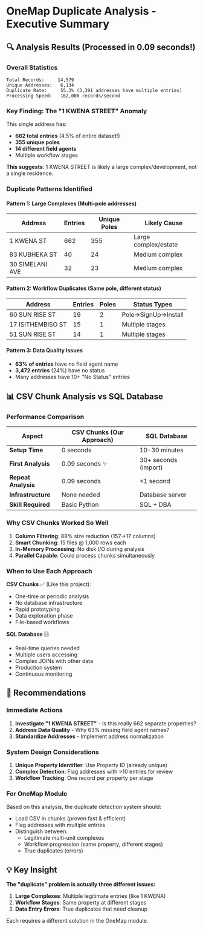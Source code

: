 # OneMap Duplicate Analysis - Executive Summary

## 🔍 Analysis Results (Processed in 0.09 seconds!)

### Overall Statistics
```
Total Records:     14,579
Unique Addresses:   6,134
Duplicate Rate:     55.3% (3,391 addresses have multiple entries)
Processing Speed:   162,000 records/second
```

### Key Finding: The "1 KWENA STREET" Anomaly
This single address has:
- **662 total entries** (4.5% of entire dataset!)
- **355 unique poles**
- **14 different field agents**
- Multiple workflow stages

**This suggests**: 1 KWENA STREET is likely a large complex/development, not a single residence.

### Duplicate Patterns Identified

#### Pattern 1: Large Complexes (Multi-pole addresses)
| Address | Entries | Unique Poles | Likely Cause |
|---------|---------|--------------|--------------|
| 1 KWENA ST | 662 | 355 | Large complex/estate |
| 83 KUBHEKA ST | 40 | 24 | Medium complex |
| 30 SIMELANI AVE | 32 | 23 | Medium complex |

#### Pattern 2: Workflow Duplicates (Same pole, different status)
| Address | Entries | Poles | Status Types |
|---------|---------|-------|--------------|
| 60 SUN RISE ST | 19 | 2 | Pole→SignUp→Install |
| 17 ISITHEMBISO ST | 15 | 1 | Multiple stages |
| 51 SUN RISE ST | 14 | 1 | Multiple stages |

#### Pattern 3: Data Quality Issues
- **63% of entries** have no field agent name
- **3,472 entries** (24%) have no status
- Many addresses have 10+ "No Status" entries

## 📊 CSV Chunk Analysis vs SQL Database

### Performance Comparison

| Aspect | CSV Chunks (Our Approach) | SQL Database |
|--------|---------------------------|--------------|
| **Setup Time** | 0 seconds | 10-30 minutes |
| **First Analysis** | 0.09 seconds ✨ | 30+ seconds (import) |
| **Repeat Analysis** | 0.09 seconds | <1 second |
| **Infrastructure** | None needed | Database server |
| **Skill Required** | Basic Python | SQL + DBA |

### Why CSV Chunks Worked So Well

1. **Column Filtering**: 88% size reduction (157→17 columns)
2. **Smart Chunking**: 15 files @ 1,000 rows each
3. **In-Memory Processing**: No disk I/O during analysis
4. **Parallel Capable**: Could process chunks simultaneously

### When to Use Each Approach

**CSV Chunks** ✅ (Like this project):
- One-time or periodic analysis
- No database infrastructure
- Rapid prototyping
- Data exploration phase
- File-based workflows

**SQL Database** 🗄️:
- Real-time queries needed
- Multiple users accessing
- Complex JOINs with other data
- Production system
- Continuous monitoring

## 🎯 Recommendations

### Immediate Actions
1. **Investigate "1 KWENA STREET"** - Is this really 662 separate properties?
2. **Address Data Quality** - Why 63% missing field agent names?
3. **Standardize Addresses** - Implement address normalization

### System Design Considerations
1. **Unique Property Identifier**: Use Property ID (already unique)
2. **Complex Detection**: Flag addresses with >10 entries for review
3. **Workflow Tracking**: One record per property per stage

### For OneMap Module
Based on this analysis, the duplicate detection system should:
- Load CSV in chunks (proven fast & efficient)
- Flag addresses with multiple entries
- Distinguish between:
  - Legitimate multi-unit complexes
  - Workflow progression (same property, different stages)
  - True duplicates (errors)

## 💡 Key Insight

**The "duplicate" problem is actually three different issues:**

1. **Large Complexes**: Multiple legitimate entries (like 1 KWENA)
2. **Workflow Stages**: Same property at different stages
3. **Data Entry Errors**: True duplicates that need cleanup

Each requires a different solution in the OneMap module.
